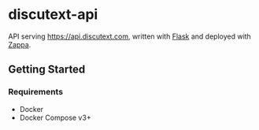 # discutext-api

API serving https://api.discutext.com, written with [Flask](https://github.com/pallets/flask/) and deployed with [Zappa](https://github.com/Miserlou/Zappa).

## Getting Started

### Requirements

- Docker
- Docker Compose v3+
